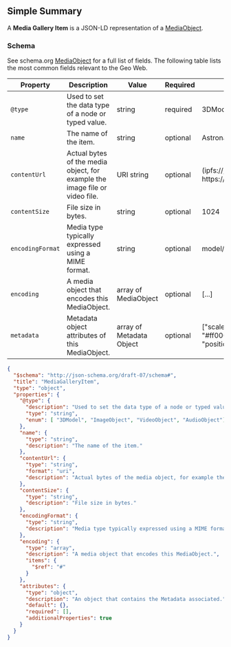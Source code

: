## Simple Summary

A **Media Gallery Item** is a JSON-LD representation of a [MediaObject](https://schema.org/MediaObject).

### Schema

See schema.org [MediaObject](https://schema.org/MediaObject) for a full list of fields. The following table lists the most common fields relevant to the Geo Web.

| Property         | Description                                                                 | Value                | Required | Example                               |
| ---------------- | --------------------------------------------------------------------------- | -------------------- | -------- | ------------------------------------- |
| `@type`          | Used to set the data type of a node or typed value.                         | string               | required | 3DModel                               |
| `name`           | The name of the item.                                                       | string               | optional | Astronaut                             |
| `contentUrl`     | Actual bytes of the media object, for example the image file or video file. | URI string           | optional | (ipfs://, ipns://, http://, https://) |
| `contentSize`    | File size in bytes.                                                         | string               | optional | 1024                                  |
| `encodingFormat` | Media type typically expressed using a MIME format.                         | string               | optional | model/gltf-binary                     |
| `encoding`       | A media object that encodes this MediaObject.                               | array of MediaObject | optional | [...]                                 |
| `metadata`       | Metadata object attributes of this MediaObject.                               | array of Metadata Object | optional | ["scale": "1,1,1", "color": "#ff0000,#00ff00,#0000ff", "position": "1,1,1"]                                 |

```json
{
  "$schema": "http://json-schema.org/draft-07/schema#",
  "title": "MediaGalleryItem",
  "type": "object",
  "properties": {
    "@type": {
      "description": "Used to set the data type of a node or typed value.",
      "type": "string",
      "enum": [ "3DModel", "ImageObject", "VideoObject", "AudioObject"]
    },
    "name": {
      "type": "string",
      "description": "The name of the item."
    },
    "contentUrl": {
      "type": "string",
      "format": "uri",
      "description": "Actual bytes of the media object, for example the image file or video file."
    },
    "contentSize": {
      "type": "string",
      "description": "File size in bytes."
    },
    "encodingFormat": {
      "type": "string",
      "description": "Media type typically expressed using a MIME format."
    },
    "encoding": {
      "type": "array",
      "description": "A media object that encodes this MediaObject.",
      "items": {
        "$ref": "#"
      }
    },
    "attributes": {
      "type": "object",
      "description": "An object that contains the Metadata associated.",
      "default": {},
      "required": [],
      "additionalProperties": true
    }
  }
}
```
